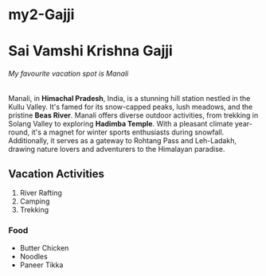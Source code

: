 # my2-Gajji
# Sai Vamshi Krishna Gajji
###### My favourite vacation spot is Manali

Manali, in **Himachal Pradesh**, India, is a stunning hill station nestled in the Kullu Valley. It's famed for its snow-capped peaks, lush meadows, and the pristine **Beas River**. Manali offers diverse outdoor activities, from trekking in Solang Valley to exploring **Hadimba Temple**. With a pleasant climate year-round, it's a magnet for winter sports enthusiasts during snowfall. Additionally, it serves as a gateway to Rohtang Pass and Leh-Ladakh, drawing nature lovers and adventurers to the Himalayan paradise.

## Vacation Activities
1. River Rafting
2. Camping
3. Trekking

### Food
* Butter Chicken
* Noodles
* Paneer Tikka